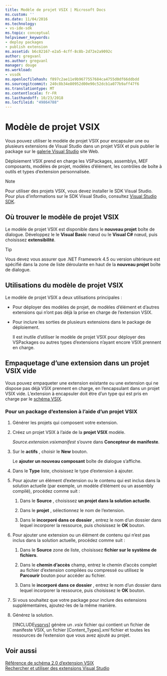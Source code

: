```yaml
---
title: Modèle de projet VSIX | Microsoft Docs
ms.custom: ''
ms.date: 11/04/2016
ms.technology:
- vs-ide-sdk
ms.topic: conceptual
helpviewer_keywords:
- deploy packages
- publish extension
ms.assetid: b6c82167-e2a5-4cff-8c8b-2d72e2a9092c
author: gregvanl
ms.author: gregvanl
manager: douge
ms.workload:
- vssdk
ms.openlocfilehash: f897c2ae11e9b9677557684ca4755d0df66ddbdd
ms.sourcegitcommit: 240c8b34e80952d00e90c52dcb1a077b9aff47f6
ms.translationtype: MT
ms.contentlocale: fr-FR
ms.lasthandoff: 10/23/2018
ms.locfileid: "49864788"
---
```

# <a name="vsix-project-template"></a>Modèle de projet VSIX
Vous pouvez utiliser le modèle de projet VSIX pour encapsuler une ou plusieurs extensions de Visual Studio dans un projet VSIX et puis publier le package sur le [galerie Visual Studio](http://go.microsoft.com/fwlink/?LinkID=123847) site Web.  
  
 Déploiement VSIX prend en charge les VSPackages, assemblys, MEF composants, modèles de projet, modèles d’élément, les contrôles de boîte à outils et types d’extension personnalisée.  
  
> [!NOTE]
>  Pour utiliser des projets VSIX, vous devez installer le SDK Visual Studio. Pour plus d’informations sur le SDK Visual Studio, consultez [Visual Studio SDK](../extensibility/visual-studio-sdk.md).  
  
## <a name="where-to-find-the-vsix-project-template"></a>Où trouver le modèle de projet VSIX  
 Le modèle de projet VSIX est disponible dans le **nouveau projet** boîte de dialogue. Développez le le **Visual Basic** nœud ou le **Visual C#** nœud, puis choisissez **extensibilité**.  
  
> [!TIP]
>  Vous devez vous assurer que .NET Framework 4.5 ou version ultérieure est spécifié dans la zone de liste déroulante en haut de la **nouveau projet** boîte de dialogue.  
  
## <a name="uses-of-the-vsix-project-template"></a>Utilisations du modèle de projet VSIX  
 Le modèle de projet VSIX a deux utilisations principales :  
  
- Pour déployer des modèles de projet, de modèles d’élément et d’autres extensions qui n’ont pas déjà la prise en charge de l’extension VSIX.  
  
- Pour inclure les sorties de plusieurs extensions dans le package de déploiement.  
  
  Il est inutile d’utiliser le modèle de projet VSIX pour déployer des VSPackages ou autres types d’extensions n’ayant encore VSIX prennent en charge.  
  
## <a name="packaging-an-extension-in-an-empty-vsix-project"></a>Empaquetage d’une extension dans un projet VSIX vide  
 Vous pouvez empaqueter une extension existante ou une extension qui ne dispose pas déjà VSIX prennent en charge, en l’encapsulant dans un projet VSIX vide. L’extension à encapsuler doit être d’un type qui est pris en charge par le [schéma VSIX](../extensibility/vsix-extension-schema-2-0-reference.md).  
  
### <a name="to-package-an-extension-by-using-a-vsix-project"></a>Pour un package d’extension à l’aide d’un projet VSIX  
  
1. Générer les projets qui composent votre extension.  
  
2. Créez un projet VSIX à l’aide de la **projet VSIX** modèle.  
  
    *Source.extension.vsixmanifest* s’ouvre dans **Concepteur de manifeste**.  
  
3. Sur le **actifs** , choisir le **New** bouton.  
  
    Le **ajouter un nouveau composant** boîte de dialogue s’affiche.  
  
4. Dans le **Type** liste, choisissez le type d’extension à ajouter.  
  
5. Pour ajouter un élément d’extension ou le contenu qui est inclus dans la solution actuelle (par exemple, un modèle d’élément ou un assembly compilé), procédez comme suit :  
  
   1.  Dans le **Source** , choisissez **un projet dans la solution actuelle**.  
  
   2.  Dans le **projet** , sélectionnez le nom de l’extension.  
  
   3.  Dans le **incorporé dans ce dossier** , entrez le nom d’un dossier dans lequel incorporer la ressource, puis choisissez le **OK** bouton.  
  
6. Pour ajouter une extension ou un élément de contenu qui n’est pas inclus dans la solution actuelle, procédez comme suit :  
  
   1.  Dans le **Source** zone de liste, choisissez **fichier sur le système de fichiers**.  
  
   2.  Dans le **chemin d’accès** champ, entrez le chemin d’accès complet au fichier d’extension compilées ou compressé ou utilisez le **Parcourir** bouton pour accéder au fichier.  
  
   3.  Dans le **incorporé dans ce dossier** , entrez le nom d’un dossier dans lequel incorporer la ressource, puis choisissez le **OK** bouton.  
  
7. Si vous souhaitez que votre package pour inclure des extensions supplémentaires, ajoutez-les de la même manière.  
  
8. Générez la solution.  
  
    [!INCLUDE[vsprvs](../code-quality/includes/vsprvs_md.md)] génère un *.vsix* fichier qui contient un fichier de manifeste VSIX, un fichier [Content_Types]*.xml* fichier et toutes les ressources de l’extension que vous avez ajouté au projet.  
  
## <a name="see-also"></a>Voir aussi  
 [Référence de schéma 2.0 d’extension VSIX](../extensibility/vsix-extension-schema-2-0-reference.md)   
 [Rechercher et utiliser des extensions Visual Studio](../ide/finding-and-using-visual-studio-extensions.md)
